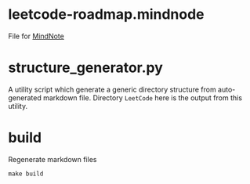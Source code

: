 
# leetcode-roadmap.mindnode

File for [MindNote](https://apps.apple.com/us/app/mindnode-mind-map/id1289197285?mt=12)

# structure_generator.py

A utility script which generate a generic directory structure from auto-generated markdown file.
Directory `LeetCode` here is the output from this utility.

# build
Regenerate markdown files

```
make build
```